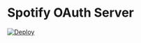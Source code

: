 # Spotify OAuth Server

[![Deploy](https://www.herokucdn.com/deploy/button.svg)](https://heroku.com/deploy?template=https://github.com/hughrawlinson/spotify-oauth-server)
